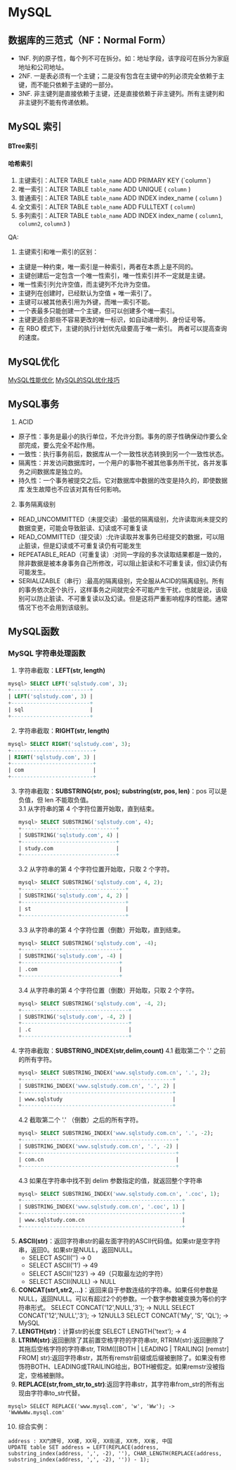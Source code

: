 # MySQL
## 数据库的三范式（NF：Normal Form）
- 1NF. 列的原子性，每个列不可在拆分。如：地址字段，该字段可在拆分为家庭地址和公司地址。
- 2NF. 一是表必须有一个主键；二是没有包含在主键中的列必须完全依赖于主键，而不能只依赖于主键的一部分。
- 3NF. 非主键列是直接依赖于主键，还是直接依赖于非主键列。所有主键列和非主键列不能有传递依赖。

## MySQL 索引
#### BTree索引
#### 哈希索引
1. 主键索引：ALTER TABLE `table_name` ADD PRIMARY KEY (\`column\`) 
2. 唯一索引：ALTER TABLE `table_name` ADD UNIQUE ( `column` ) 
3. 普通索引：ALTER TABLE `table_name` ADD INDEX index_name ( `column` )
4. 全文索引：ALTER TABLE `table_name` ADD FULLTEXT ( `column`) 
5. 多列索引：ALTER TABLE `table_name` ADD INDEX index_name ( `column1`, `column2`, `column3` )

QA:
1. 主键索引和唯一索引的区别：
  - 主键是一种约束，唯一索引是一种索引，两者在本质上是不同的。
  - 主键创建后一定包含一个唯一性索引，唯一性索引并不一定就是主键。
  - 唯一性索引列允许空值，而主键列不允许为空值。
  - 主键列在创建时，已经默认为空值 + 唯一索引了。
  - 主键可以被其他表引用为外键，而唯一索引不能。
  - 一个表最多只能创建一个主键，但可以创建多个唯一索引。
  - 主键更适合那些不容易更改的唯一标识，如自动递增列、身份证号等。
  - 在 RBO 模式下，主键的执行计划优先级要高于唯一索引。 两者可以提高查询的速度。

## MySQL优化
[MySQL性能优化](https://blog.csdn.net/oChangWen/article/details/52471700)
[MySQL的SQL优化技巧](http://www.uml.org.cn/sjjm/201610184.asp?artid=18531)

## MySQL事务
1. ACID
  - 原子性：事务是最小的执行单位，不允许分割。事务的原子性确保动作要么全部完成，要么完全不起作用。
  - 一致性：执行事务前后，数据库从一个一致性状态转换到另一个一致性状态。
  - 隔离性：并发访问数据库时，一个用户的事物不被其他事务所干扰，各并发事务之间数据库是独立的。
  - 持久性：一个事务被提交之后。它对数据库中数据的改变是持久的，即使数据库 发生故障也不应该对其有任何影响。
2. 事务隔离级别
  - READ_UNCOMMITTED（未提交读）:最低的隔离级别，允许读取尚未提交的数据变更，可能会导致脏读、幻读或不可重复读
  - READ_COMMITTED（提交读）:允许读取并发事务已经提交的数据，可以阻止脏读，但是幻读或不可重复读仍有可能发生
  - REPEATABLE_READ（可重复读）:对同一字段的多次读取结果都是一致的，除非数据是被本身事务自己所修改，可以阻止脏读和不可重复读，但幻读仍有可能发生。
  - SERIALIZABLE（串行）:最高的隔离级别，完全服从ACID的隔离级别。所有的事务依次逐个执行，这样事务之间就完全不可能产生干扰，也就是说，该级别可以防止脏读、不可重复读以及幻读。但是这将严重影响程序的性能。通常情况下也不会用到该级别。
  
## MySQL函数
### MySQL 字符串处理函数
1. 字符串截取：**LEFT(str, length)** 
```sql
mysql> SELECT LEFT('sqlstudy.com', 3);
+-------------------------+
| LEFT('sqlstudy.com', 3) |
+-------------------------+
| sql                     |
+-------------------------+
```
2. 字符串截取：**RIGHT(str, length)**
```sql
mysql> SELECT RIGHT('sqlstudy.com', 3);
+--------------------------+
| RIGHT('sqlstudy.com', 3) |
+--------------------------+
| com                      |
+--------------------------+
```
3. 字符串截取：**SUBSTRING(str, pos);** **substring(str, pos, len)**：pos 可以是负值，但 len 不能取负值。  
   3.1 从字符串的第 4 个字符位置开始取，直到结束。
   ```sql
   mysql> SELECT SUBSTRING('sqlstudy.com', 4);
   +------------------------------+
   | SUBSTRING('sqlstudy.com', 4) |
   +------------------------------+
   | study.com                    |
   +------------------------------+
   ```
   3.2 从字符串的第 4 个字符位置开始取，只取 2 个字符。  
   ```sql
   mysql> SELECT SUBSTRING('sqlstudy.com', 4, 2);
   +---------------------------------+
   | SUBSTRING('sqlstudy.com', 4, 2) |
   +---------------------------------+
   | st                              |
   +---------------------------------+
   ```
   3.3 从字符串的第 4 个字符位置（倒数）开始取，直到结束。  
   ```sql
   mysql> SELECT SUBSTRING('sqlstudy.com', -4);
   +-------------------------------+
   | SUBSTRING('sqlstudy.com', -4) |
   +-------------------------------+
   | .com                          |
   +-------------------------------+
   ```
   3.4 从字符串的第 4 个字符位置（倒数）开始取，只取 2 个字符。
   ```sql
   mysql> SELECT SUBSTRING('sqlstudy.com', -4, 2);
   +----------------------------------+
   | SUBSTRING('sqlstudy.com', -4, 2) |
   +----------------------------------+
   | .c                               |
   +----------------------------------+
   ```
4. 字符串截取：**SUBSTRING_INDEX(str,delim,count)**
   4.1 截取第二个 '.' 之前的所有字符。  
   ```sql
   mysql> SELECT SUBSTRING_INDEX('www.sqlstudy.com.cn', '.', 2);
   +------------------------------------------------+
   | SUBSTRING_INDEX('www.sqlstudy.com.cn', '.', 2) |
   +------------------------------------------------+
   | www.sqlstudy                                   |
   +------------------------------------------------+
   ```
   4.2 截取第二个 '.' （倒数）之后的所有字符。
   ```sql
   mysql> SELECT SUBSTRING_INDEX('www.sqlstudy.com.cn', '.', -2);
   +-------------------------------------------------+
   | SUBSTRING_INDEX('www.sqlstudy.com.cn', '.', -2) |
   +-------------------------------------------------+
   | com.cn                                          |
   +-------------------------------------------------+
   ```
   4.3 如果在字符串中找不到 delim 参数指定的值，就返回整个字符串
   ```sql
   mysql> SELECT SUBSTRING_INDEX('www.sqlstudy.com.cn', '.coc', 1);
   +---------------------------------------------------+
   | SUBSTRING_INDEX('www.sqlstudy.com.cn', '.coc', 1) |
   +---------------------------------------------------+
   | www.sqlstudy.com.cn                               |
   +---------------------------------------------------+
   ```
5. **ASCII(str)**：返回字符串str的最左面字符的ASCII代码值。如果str是空字符串，返回0。如果str是NULL，返回NULL。
   * SELECT ASCII('') -> 0
   * SELECT ASCII('1') -> 49
   * SELECT ASCII('123') -> 49（只取最左边的字符）
   * SELECT ASCII(NULL) -> NULL
6. **CONCAT(str1,str2,...)**：返回来自于参数连结的字符串。如果任何参数是NULL，返回NULL。可以有超过2个的参数。一个数字参数被变换为等价的字符串形式。
   SELECT CONCAT('12',NULL,'3'); -> NULL
   SELECT CONCAT('12','NULL','3'); -> 12NULL3
   SELECT CONCAT('My', 'S', 'QL'); -> MySQL
7. **LENGTH(str)**：计算str的长度
   SELECT LENGTH('text'); -> 4
8. **LTRIM(str)**:返回删除了其前置空格字符的字符串str, RTRIM(str):返回删除了其拖后空格字符的字符串str, TRIM([[BOTH | LEADING | TRAILING] [remstr] FROM] str):返回字符串str，其所有remstr前缀或后缀被删除了。如果没有修饰符BOTH、LEADING或TRAILING给出，BOTH被假定。如果remstr没被指定，空格被删除。
9. **REPLACE(str,from_str,to_str)**:返回字符串str，其字符串from_str的所有出现由字符串to_str代替。
```
mysql> SELECT REPLACE('www.mysql.com', 'w', 'Ww'); -> 'WwWwWw.mysql.com'
```
10. 综合实例：
```
address : XX门牌号, XX楼, XX号, XX街道, XX市, XX省, 中国
UPDATE table SET address = LEFT(REPLACE(address, substring_index(address, ',', -2), ''), CHAR_LENGTH(REPLACE(address, substring_index(address, ',', -2), '')) - 1);
```